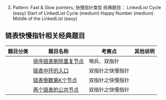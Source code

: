 3. Pattern: Fast & Slow pointers, 快慢指针类型
经典题目：
LinkedList Cycle (easy)
Start of LinkedList Cycle (medium)
Happy Number (medium)
Middle of the LinkedList (easy)

## 链表快慢指针相关经典题目

|  题目分类 | 题目名称 |考察点   |其他说明|
|  ----  | ---- |----  |----  |
| | [排序链表删除重复节点](./deleteDuplication.html)  |哨兵、双指针|
| | [链表中环的入口](../entryNodeOfLoop.html)  |双指针之快慢指针|
| | [链表倒数第K个节点](../findKthToTail.html)  |双指针之快慢指针|
| | [两个链表的公共节点](findFirstCommonNode.html)  |双指针之快慢指针|
